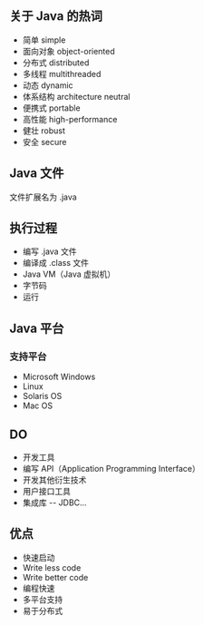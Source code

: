 ## 关于 Java 的热词

- 简单 simple
- 面向对象 object-oriented
- 分布式 distributed
- 多线程 multithreaded
- 动态 dynamic
- 体系结构 architecture neutral
- 便携式 portable
- 高性能 high-performance
- 健壮 robust
- 安全 secure

## Java 文件

文件扩展名为 .java

## 执行过程

- 编写 .java 文件
- 编译成 .class 文件
- Java VM（Java 虚拟机）
- 字节码
- 运行

## Java 平台

### 支持平台 

- Microsoft Windows
- Linux
- Solaris OS
- Mac OS

## DO

- 开发工具
- 编写 API（Application Programming Interface）
- 开发其他衍生技术
- 用户接口工具
- 集成库 -- JDBC...

## 优点

- 快速启动
- Write less code
- Write better code
- 编程快速
- 多平台支持
- 易于分布式